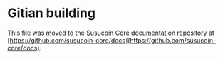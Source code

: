 Gitian building
================

This file was moved to [the Susucoin Core documentation repository](https://github.com/susucoin-core/docs/blob/master/gitian-building.md) at [https://github.com/susucoin-core/docs](https://github.com/susucoin-core/docs).
